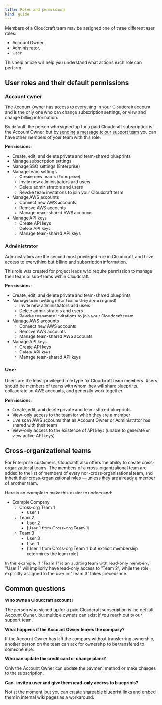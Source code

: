 ```yaml
---
title: Roles and permissions
kind: guide
---
```


Members of a Cloudcraft team may be assigned one of three different user roles:

- Account Owner.
- Administrator.
- User.

This help article will help you understand what actions each role can perform.

## User roles and their default permissions

### Account owner

The Account Owner has access to everything in your Cloudcraft account and is the only one who can change subscription settings, or view and change billing information.

By default, the person who signed up for a paid Cloudcraft subscription is the Account Owner, but by [sending a message to our support team](https://app.cloudcraft.co/support) you can have other members of your team with this role.

**Permissions:**

- Create, edit, and delete private and team-shared blueprints
- Manage subscription settings
- Manage SSO settings (Enterprise)
- Manage team settings
  - Create new teams (Enterprise)
  - Invite new administrators and users
  - Delete administrators and users
  - Revoke team invitations to join your Cloudcraft team
- Manage AWS accounts
  - Connect new AWS accounts
  - Remove AWS accounts
  - Manage team-shared AWS accounts
- Manage API keys
  - Create API keys
  - Delete API keys
  - Manage team-shared API keys

### Administrator

Administrators are the second most privileged role in Cloudcraft, and have access to everything but billing and subscription information.

This role was created for project leads who require permission to manage their team or sub-teams within Cloudcraft.

**Permissions:**

- Create, edit, and delete private and team-shared blueprints
- Manage team settings (for teams they are assigned)
  - Invite new administrators and users
  - Delete administrators and users
  - Revoke teammate invitations to join your Cloudcraft team
- Manage AWS accounts
  - Connect new AWS accounts
  - Remove AWS accounts
  - Manage team-shared AWS accounts
- Manage API keys
  - Create API keys
  - Delete API keys
  - Manage team-shared API keys

### User

Users are the least-privileged role type for Cloudcraft team members. Users should be members of teams with whom they will share blueprints, collaborate on AWS accounts, and generally work together.

**Permissions:**

- Create, edit, and delete private and team-shared blueprints
- View-only access to the team for which they are a member
- Live scan AWS accounts that an Account Owner or Administrator has shared with their team
- View-only access to the existence of API keys (unable to generate or view active API keys)

## Cross-organizational teams

For Enterprise customers, Cloudcraft also offers the ability to create cross-organizational teams. The members of a cross-organizational team are added to the list of members of every non-cross-organizational team, and inherit their cross-organizational roles — unless they are already a member of another team.

Here is an example to make this easier to understand:

- Example Company
  - Cross-org Team 1
    - User 1
  - Team 2
    - User 2
    - [User 1 from Cross-org Team 1]
  - Team 3
    - User 3
    - User 1
    - [User 1 from Cross-org Team 1, but explicit membership determines the team role]

In this example, if "Team 1" is an auditing team with read-only members, "User 1" will implicitly have read-only access to "Team 2", while the role explicitly assigned to the user in "Team 3" takes precedence.

## Common questions

**Who owns a Cloudcraft account?**

The person who signed up for a paid Cloudcraft subscription is the default Account Owner, but multiple owners can exist if you [reach out to our support team](https://app.cloudcraft.co/app/support).

**What happens if the Account Owner leaves the company?**

If the Account Owner has left the company without transferring ownership, another person on the team can ask for ownership to be transfered to someone else.

**Who can update the credit card or change plans?**

Only the Account Owner can update the payment method or make changes to the subscription.

**Can I invite a user and give them read-only access to blueprints?**

Not at the moment, but you can create shareable blueprint links and embed them in internal wiki pages as a workaround.
